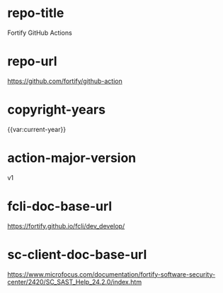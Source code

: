 # repo-title
Fortify GitHub Actions

# repo-url
https://github.com/fortify/github-action

# copyright-years
{{var:current-year}}

# action-major-version
v1

# fcli-doc-base-url
https://fortify.github.io/fcli/dev_develop/

# sc-client-doc-base-url
https://www.microfocus.com/documentation/fortify-software-security-center/2420/SC_SAST_Help_24.2.0/index.htm